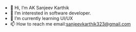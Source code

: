 - 👋 Hi, I’m AK Sanjeev Karthik
- 👀 I’m interested in software developer.
- 🌱 I’m currently learning UI/UX
- 📫 How to reach me email:sanjeevkarthik323@gmail.com

<!---
shadow3203/shadow3203 is a ✨ special ✨ repository because its `README.md` (this file) appears on your GitHub profile.
You can click the Preview link to take a look at your changes.
--->
